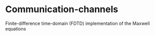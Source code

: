 # Communication-channels
Finite-difference time-domain (FDTD) implementation of the Maxwell equations
